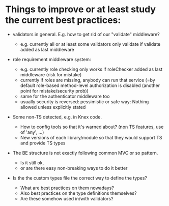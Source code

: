# Things to improve or at least study the current best practices:

* validators in general. E.g. how to get rid of our "validate" middleware?
    - e.g. currently all or at least some validators only validate if validate added as last middleware

* role requirement middleware system:
   - e.g. currently role checking only works if roleChecker added as last middleware (risk for mistake)
   - currently if roles are missing, anybody can run that service 
     (=by default role-based method-level authorization is disabled (another point for mistake/security prob))
   - same for the authenticator middleware too
   - usually security is reversed: pessimistic or safe way: Nothing allowed unless explicitly stated

* Some non-TS detected, e.g. in Knex code. 
  - How to config tools so that it's warned about? (non TS features, use of 'any', ...)
  - New versions of each library/module so that they would support TS and provide TS types

* The BE structure is not exactly following common MVC or so pattern.
  - Is it still ok,
  - or are there easy non-breaking ways to do it better

* Is the the custom types file the correct way to define the types? 
  - What are best practices on them nowadays?
  - Also best practices on the type definitions themselves?
  - Are these somehow used in/with validators?
